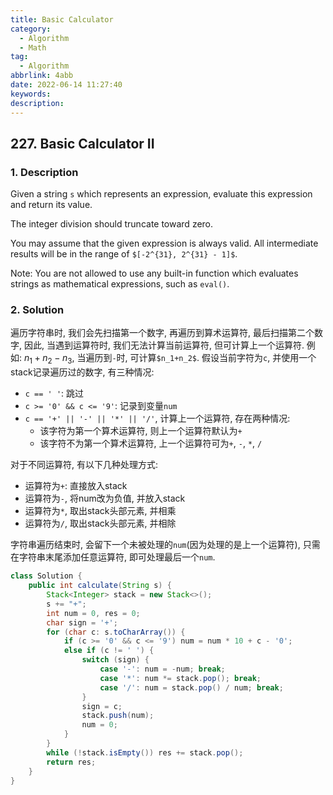 ```yaml
---
title: Basic Calculator
category:
  - Algorithm
  - Math
tag:
  - Algorithm
abbrlink: 4abb
date: 2022-06-14 11:27:40
keywords:
description:
---
```


## 227. Basic Calculator II
### 1. Description
Given a string `s` which represents an expression, evaluate this expression and return its value. 

The integer division should truncate toward zero.

You may assume that the given expression is always valid. All intermediate results will be in the range of `$[-2^{31}, 2^{31} - 1]$`.

Note: You are not allowed to use any built-in function which evaluates strings as mathematical expressions, such as `eval()`.

### 2. Solution
遍历字符串时, 我们会先扫描第一个数字, 再遍历到算术运算符, 最后扫描第二个数字, 因此, 当遇到运算符时, 我们无法计算当前运算符, 但可计算上一个运算符. 例如: $n_1+n_2-n_3$, 当遍历到`-`时, 可计算`$n_1+n_2$`. 假设当前字符为`c`, 并使用一个stack记录遍历过的数字, 有三种情况:
* `c == ' '`: 跳过
* `c >= '0' && c <= '9'`: 记录到变量`num`
* `c == '+' || '-' || '*' || '/'`, 计算上一个运算符, 存在两种情况:
  * 该字符为第一个算术运算符, 则上一个运算符默认为`+`
  * 该字符不为第一个算术运算符, 上一个运算符可为`+`, `-`, `*`, `/`

对于不同运算符, 有以下几种处理方式:
* 运算符为`+`: 直接放入stack
* 运算符为`-`, 将num改为负值, 并放入stack
* 运算符为`*`, 取出stack头部元素, 并相乘
* 运算符为`/`, 取出stack头部元素, 并相除

字符串遍历结束时, 会留下一个未被处理的`num`(因为处理的是上一个运算符), 只需在字符串末尾添加任意运算符, 即可处理最后一个`num`.

```java
class Solution {
    public int calculate(String s) {
        Stack<Integer> stack = new Stack<>();
        s += "+";
        int num = 0, res = 0;
        char sign = '+';
        for (char c: s.toCharArray()) {
            if (c >= '0' && c <= '9') num = num * 10 + c - '0';
            else if (c != ' ') {
                switch (sign) {
                    case '-': num = -num; break;
                    case '*': num *= stack.pop(); break;
                    case '/': num = stack.pop() / num; break;
                }
                sign = c;
                stack.push(num);
                num = 0;
            }
        }
        while (!stack.isEmpty()) res += stack.pop();
        return res;
    }
}
```

